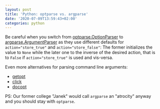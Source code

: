 ```yaml
---
layout: post
title: 'Python: optparse vs. argparse'
date: '2020-07-09T13:59:43+02:00'
categories: python
---
```


Be careful when you switch from [optparse.OptionParser](https://docs.python.org/2.7/library/optparse.html) to [argparse.ArgumentParser](https://docs.python.org/2.7/library/argparse.html#module-argparse) as they use different defaults for `action="store_true"` and `action="store_false"`: The former initializes the value to `None` while the later one to the inverse of the desired action, that is to `False` if `action="store_true"` is used and vis-versa.

Even more alternatives for parsing command line arguments:

- [getopt](https://docs.python.org/2.7/library/getopt.html)
- [click](https://click.palletsprojects.com/)
- [docopt](http://docopt.org/)

PS: Our former college "Janek" would call `argparse` an "atrocity" anyway and you should stay with `optparse`.
